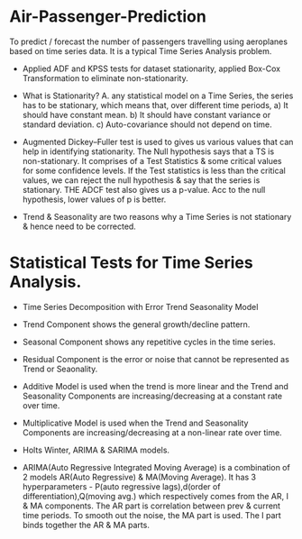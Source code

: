# Air-Passenger-Prediction
To predict / forecast the number of passengers travelling using aeroplanes based on time series data. It is a typical Time Series Analysis problem.
 - Applied ADF and KPSS tests for dataset stationarity, applied Box-Cox Transformation to eliminate non-stationarity.

 - What is Stationarity?
A. any statistical model on a Time Series, the series has to be stationary, which means that, over different time periods,
a) It should have constant mean.
b) It should have constant variance or standard deviation.
c) Auto-covariance should not depend on time.

- Augmented Dickey–Fuller test is used to gives us various values that can help in identifying stationarity. The Null hypothesis says that a TS is non-stationary. It comprises of a Test Statistics & some critical values for some confidence levels. If the Test statistics is less than the critical values, we can reject the null hypothesis & say that the series is stationary. THE ADCF test also gives us a p-value. Acc to the null hypothesis, lower values of p is better.

- Trend & Seasonality are two reasons why a Time Series is not stationary & hence need to be corrected.
# Statistical Tests for Time Series Analysis.
- Time Series Decomposition with Error Trend Seasonality Model
- Trend Component shows the general growth/decline pattern.
- Seasonal Component shows any repetitive cycles in the time series.
- Residual Component is the error or noise that cannot be represented as Trend or Seaonality.
- Additive Model is used when the trend is more linear and the Trend and Seasonality Components are increasing/decreasing at a constant rate over time.
- Multiplicative Model is used when the Trend and Seasonality Components are increasing/decreasing at a non-linear rate over time.
- Holts Winter, ARIMA & SARIMA models.
 
- ARIMA(Auto Regressive Integrated Moving Average) is a combination of 2 models AR(Auto Regressive) & MA(Moving Average). It has 3 hyperparameters - P(auto regressive lags),d(order of differentiation),Q(moving avg.) which respectively comes from the AR, I & MA components. The AR part is correlation between prev & current time periods. To smooth out the noise, the MA part is used. The I part binds together the AR & MA parts.


